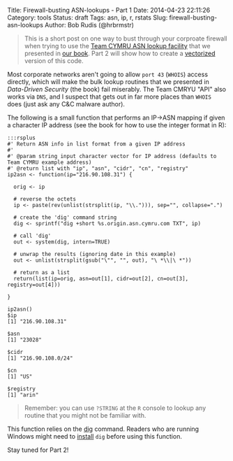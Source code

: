 Title: Firewall-busting ASN-lookups - Part 1
Date: 2014-04-23 22:11:26
Category: tools
Status: draft
Tags: asn, ip, r, rstats
Slug: firewall-busting-asn-lookups
Author: Bob Rudis (@hrbrmstr)

>This is a short post on one way to bust through your corproate firewall when trying to use the [Team CYMRU ASN lookup facility](http://www.team-cymru.org/Services/ip-to-asn.html#dns) that we presented in [our book](http://bit.ly/ddsec). Part 2 will show how to create a [vectorized](http://stackoverflow.com/a/11965712/1457051) version of this code.

Most corporate networks aren't going to allow `port 43` (`WHOIS`) access directly, which will make the bulk lookup routines that we presented in *Data-Driven Security* (the book) fail miserably. The Team CMRYU "API" also works via `DNS`, and I suspect that gets out in far more places than `WHOIS` does (just ask any C&C malware author).

The following is a small function that performs an IP&#8594;ASN mapping if given a character IP address (see the book for how to use the integer format in R):

    :::rsplus
    #' Return ASN info in list format from a given IP address
    #'
    #' @param string input character vector for IP address (defaults to Team CYMRU example address)
    #' @return list with "ip", "asn", "cidr", "cn", "registry"
    ip2asn <- function(ip="216.90.108.31") {
    
      orig <- ip
      
      # reverse the octets
      ip <- paste(rev(unlist(strsplit(ip, "\\."))), sep="", collapse=".")
    
      # create the 'dig' command string
      dig <- sprintf("dig +short %s.origin.asn.cymru.com TXT", ip)
    
      # call 'dig'
      out <- system(dig, intern=TRUE)
    
      # unwrap the results (ignoring date in this example)
      out <- unlist(strsplit(gsub("\"", "", out), "\ *\\|\ *"))
    
      # return as a list  
      return(list(ip=orig, asn=out[1], cidr=out[2], cn=out[3], registry=out[4]))
    
    }
    
    ip2asn()
    $ip
    [1] "216.90.108.31"
    
    $asn
    [1] "23028"
    
    $cidr
    [1] "216.90.108.0/24"
    
    $cn
    [1] "US"
    
    $registry
    [1] "arin"

>Remember: you can use `?STRING` at the `R` console to lookup any routine that you might not be familiar with.

This function relies on the [dig](http://www.madboa.com/geek/dig/) command. Readers who are running Windows might need to [install](http://www.madboa.com/geek/dig/) `dig` before using this function.

Stay tuned for Part 2!